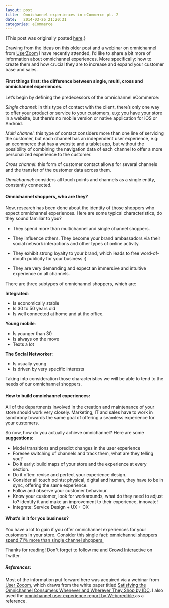 ```yaml
---
layout: post
title:  Omnichannel experiences in eCommerce pt. 2
date:   2014-03-26 21:20:31
categories: eCommerce
---
```

{This post was originally posted [here](http://blog.crowdint.com/2014/03/11/omnichannel-experiences-in-ecommerce-pt-2.html).}

Drawing from the ideas on this older <a href="http://yotzincortes.com/ecommerce/2015/07/28/Omnichannel-experiences-in-eCommerce-pt1.1.html">post</a> and a webinar on omnichannel from <a href="http://www.userzoom.com">UserZoom</a> I have recently attended, I’d like to share a bit more of information about omnichannel experiences. More specifically: how to create them and how crucial they are to increase and expand your customer base and sales.

<h4>First things first: the difference between single, multi, cross and omnichannel experiences.</h4>

Let’s begin by defining the predecessors of the omnichannel eCommerce:

<em>Single channel</em>: in this type of contact with the client, there’s only one way to offer your product or service to your customers, e.g: you have your store in a  website, but there’s no mobile version or native application for iOS or Android.

<em>Multi channel</em>: this type of contact considers more than one line of servicing the customer, but each channel has an independent user experience, e.g: an ecommerce that has a website and a tablet app, but without the possibility of combining the navigation data of each channel to offer a more personalized experience to the customer.

<em>Cross channel</em>: this form of customer contact allows for several channels and the transfer of the customer data across them.

<em>Omnichannel</em>: considers all touch points and channels as a single entity, constantly connected.

<h4>Omnichannel shoppers, who are they?</h4>

<p>Now, research has been done about the identity of those shoppers who expect omnichannel experiences. Here are some typical characteristics, do they sound familiar to you?</p>

<ul>
<li><p>They spend more than multichannel and single channel shoppers. </p></li>
<li><p>They influence others. They become your brand ambassadors via their social network interactions and other types of online activity.</p></li>
<li><p>They exhibit strong loyalty to your brand, which leads to free word-of-mouth publicity for your business :)</p></li>
<li><p>They are very demanding and expect an immersive and intuitive experience on all channels.</p></li>
</ul>

<p>There are three subtypes of omnichannel shoppers, which are: </p>

<p><strong>Integrated</strong>:</p>

<ul>
<li>Is economically stable</li>
<li>Is 30 to 50 years old</li>
<li>Is well connected at home and at the office. </li>
</ul>

<p><strong>Young mobile</strong>:</p>

<ul>
<li>Is younger than 30</li>
<li>Is always on the move</li>
<li>Texts a lot</li>
</ul>

<p><strong>The Social Networker</strong>:</p>

<ul>
<li>Is usually young</li>
<li>Is driven by very specific interests</li>
</ul>

<p>Taking into consideration those characteristics we will be able to tend to the needs of our omnichannel shoppers. </p>

<h4>How to build omnichannel experiences:</h4>

<p>All of the departments involved in the creation and maintenance of your store should work very closely. Marketing, IT and sales have to work in synchrony towards the same goal of offering a seamless experience for your customers. </p>

<p>So now, how do you actually achieve omnichannel? Here are some <strong>suggestions</strong>: </p>

<ul>
<li>Model transitions and predict changes in the user experience</li>
<li>Foresee switching of channels and track them, what are they telling you?</li>
<li>Do it early: build maps of your store and the experience at every section. </li>
<li>Do it often: revise and perfect your experience design. </li>
<li>Consider all touch points: physical, digital and human, they have to be in sync, offering the same experience. </li>
<li>Follow and observe your customer behaviour. </li>
<li>Know your customer, look for workarounds, what do they need to adjust to? identify it and make an improvement to their experience, innovate!</li>
<li>Integrate: Service Design  + UX + CX</li>
</ul>

<h4>What’s in it for you business?</h4>

<p>You have a lot to gain if you offer omnichannel experiences for your customers in your store. Consider this single fact: <a href="http://www.retailtouchpoints.com/in-store-insights/2087-omnichannel-shoppers-to-spend-71-more-than-single-channel-consumers-this-holiday-season">omnichannel shoppers spend 71% more than single channel shoppers.</a></p>

Thanks for reading! Don't forget to follow <a href="twitter.com/yotzin">me</a> and <a href="twitter.com/crowdint">Crowd Interactive</a> on Twitter.

<h5>References:</h5>

<p>Most of the information put forward here was acquired via a webinar from <a href="twitter.com/userzoom">User Zooom</a>, which draws from the white paper titled <a href="http://www.marketresearch.com/IDC-v2477/Satisfying-Omnichannel-Consumers-Whenever-Wherever-2463981/view-related/">Satisfying the Omnichannel Consumers Whenever and Wherever They Shop by IDC</a>.
I also used the <a href="https://www.google.com.mx/url?sa=t&amp;rct=j&amp;q=&amp;esrc=s&amp;source=web&amp;cd=2&amp;ved=0CC8QFjAB&amp;url=http%3A%2F%2Fwww.webcredible.co.uk%2Fuser-friendly-resources%2Fwhite-papers%2Fomni-channel-report-2012.pdf&amp;ei=HmQOU87lDOOYyAHxrIDQBg&amp;usg=AFQjCNG4SF9_PA6auFKW2c61Ev9LRrC1Hw&amp;sig2=u2FKqFM_rwE5WXsAu5ik8Q&amp;bvm=bv.61965928,d.aWc&amp;cad=rja">omnichannel user experience report by Webcredible </a> as a reference.</p>
